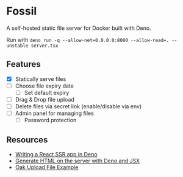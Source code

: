 # Fossil

A self-hosted static file server for Docker built with Deno.

Run with `deno run -q --allow-net=0.0.0.0:8080 --allow-read=. --unstable server.tsx`

## Features

-   [x] Statically serve files
-   [ ] Choose file expiry date
    -   [ ] Set default expiry
-   [ ] Drag & Drop file upload
-   [ ] Delete files via secret link (enable/disable via env)
-   [ ] Admin panel for managing files
    -   [ ] Password protection

## Resources

-   [Writing a React SSR app in Deno](https://dev.to/craigmorten/writing-a-react-ssr-app-in-deno-2m7)
-   [Generate HTML on the server with Deno and JSX](https://roeland.moors.org/deno/jsx/2021/04/03/generate-html-with-deno-and-jsx.html)
-   [Oak Upload File Example](https://github.com/elycheikhsmail/oak_upload_file)